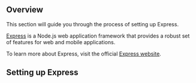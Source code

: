 ## Overview

This section will guide you through the process of setting up Express.

[Express](http://expressjs.com/) is a Node.js web application framework that provides a robust set of features for web and mobile applications.

To learn more about Express, visit the official [Express website](http://expressjs.com/).

## Setting up Express
